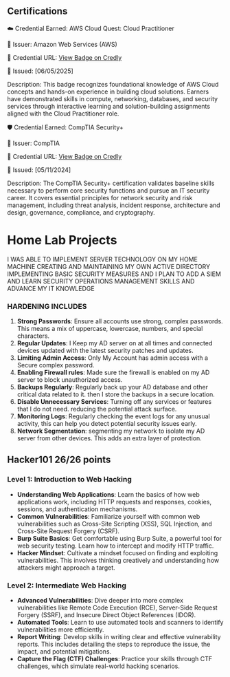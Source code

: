 ## Certifications

☁️ Credential Earned: AWS Cloud Quest: Cloud Practitioner

📜 Issuer: Amazon Web Services (AWS)

🔗 Credential URL: [View Badge on Credly](https://www.credly.com/badges/01a52309-8139-4723-b74e-b89c9476e09a/public_url)

📅 Issued: [06/05/2025]

Description:
This badge recognizes foundational knowledge of AWS Cloud concepts and hands-on experience in building cloud solutions. Earners have demonstrated skills in compute, networking, databases, and security services through interactive learning and solution-building assignments aligned with the Cloud Practitioner role.

🛡️ Credential Earned: CompTIA Security+

📜 Issuer: CompTIA

🔗 Credential URL: [View Badge on Credly](https://www.credly.com/badges/d45c4390-8417-42f7-ad7f-e62afc7c92b1/public_url)

📅 Issued: [05/11/2024]

Description:
The CompTIA Security+ certification validates baseline skills necessary to perform core security functions and pursue an IT security career. It covers essential principles for network security and risk management, including threat analysis, incident response, architecture and design, governance, compliance, and cryptography.
# Home Lab Projects

 I WAS ABLE TO IMPLEMENT SERVER TECHNOLOGY ON MY HOME MACHINE CREATING AND MAINTAINING MY OWN ACTIVE DIRECTORY IMPLEMENTING BASIC SECURITY MEASURES AND I PLAN TO ADD A SIEM AND LEARN SECURITY OPERATIONS MANAGEMENT SKILLS AND ADVANCE MY IT KNOWLEDGE

### HARDENING INCLUDES
1. **Strong Passwords**: Ensure all accounts use strong, complex passwords. This means a mix of uppercase, lowercase, numbers, and special characters.
2. **Regular Updates**: I Keep my AD server on at all times and connected devices updated with the latest security patches and updates.
3. **Limiting Admin Access**: Only My Account has admin access with a Secure complex password.
4. **Enabling Firewall rules**: Made sure the firewall is enabled on my AD server to block unauthorized access.
5. **Backups Regularly**: Regularly back up your AD database and other critical data related to it. then I store the backups in a secure location.
6. **Disable Unnecessary Services**: Turning off any services or features that I do not need. reducing the potential attack surface.
7. **Monitoring Logs**: Regularly checking the event logs for any unusual activity, this can help you detect potential security issues early.
8. **Network Segmentation**: segmenting my network to isolate my AD server from other devices. This adds an extra layer of protection.

## Hacker101 26/26 points

### Level 1: Introduction to Web Hacking
- **Understanding Web Applications**: Learn the basics of how web applications work, including HTTP requests and responses, cookies, sessions, and authentication mechanisms.
- **Common Vulnerabilities**: Familiarize yourself with common web vulnerabilities such as Cross-Site Scripting (XSS), SQL Injection, and Cross-Site Request Forgery (CSRF).
- **Burp Suite Basics**: Get comfortable using Burp Suite, a powerful tool for web security testing. Learn how to intercept and modify HTTP traffic.
- **Hacker Mindset**: Cultivate a mindset focused on finding and exploiting vulnerabilities. This involves thinking creatively and understanding how attackers might approach a target.

### Level 2: Intermediate Web Hacking
- **Advanced Vulnerabilities**: Dive deeper into more complex vulnerabilities like Remote Code Execution (RCE), Server-Side Request Forgery (SSRF), and Insecure Direct Object References (IDOR).
- **Automated Tools**: Learn to use automated tools and scanners to identify vulnerabilities more efficiently.
- **Report Writing**: Develop skills in writing clear and effective vulnerability reports. This includes detailing the steps to reproduce the issue, the impact, and potential mitigations.
- **Capture the Flag (CTF) Challenges**: Practice your skills through CTF challenges, which simulate real-world hacking scenarios.

